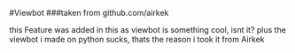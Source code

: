 #Viewbot
###taken from github.com/airkek

this Feature was added in this as viewbot is something cool, isnt it?
plus the viewbot i made on python sucks, thats the reason i took it from Airkek









